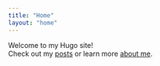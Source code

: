 ```yaml
---
title: "Home"
layout: "home"
---
```


Welcome to my Hugo site!  
Check out my [posts](/posts/) or learn more [about me](/about/).
